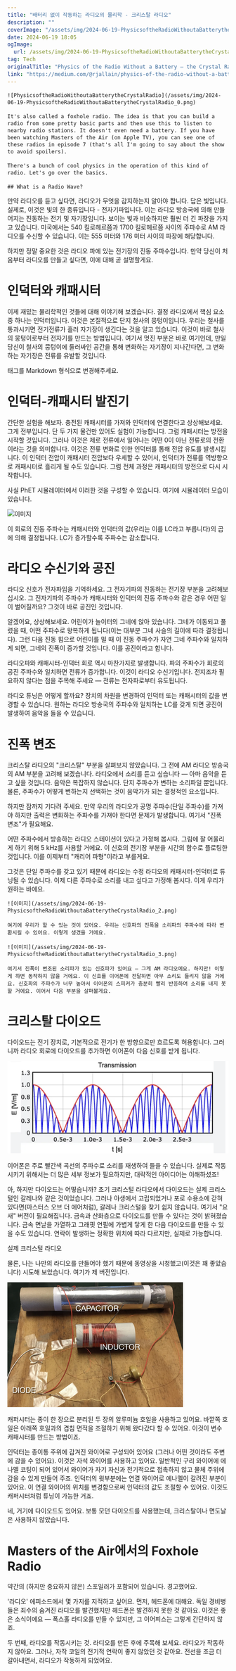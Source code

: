 ```yaml
---
title: "배터리 없이 작동하는 라디오의 물리학 - 크리스탈 라디오"
description: ""
coverImage: "/assets/img/2024-06-19-PhysicsoftheRadioWithoutaBatterytheCrystalRadio_0.png"
date: 2024-06-19 18:05
ogImage: 
  url: /assets/img/2024-06-19-PhysicsoftheRadioWithoutaBatterytheCrystalRadio_0.png
tag: Tech
originalTitle: "Physics of the Radio Without a Battery — the Crystal Radio"
link: "https://medium.com/@rjallain/physics-of-the-radio-without-a-battery-the-crystal-radio-a057a5650077"
---
```



```
![PhysicsoftheRadioWithoutaBatterytheCrystalRadio](/assets/img/2024-06-19-PhysicsoftheRadioWithoutaBatterytheCrystalRadio_0.png)

It's also called a foxhole radio. The idea is that you can build a radio from some pretty basic parts and then use this to listen to nearby radio stations. It doesn't even need a battery. If you have been watching Masters of the Air (on Apple TV), you can see one of these radios in episode 7 (that's all I'm going to say about the show to avoid spoilers).

There's a bunch of cool physics in the operation of this kind of radio. Let's go over the basics.

## What is a Radio Wave?
```

<div class="content-ad"></div>

만약 라디오를 듣고 싶다면, 라디오가 무엇을 감지하는지 알아야 합니다. 답은 빛입니다. 실제로, 이것은 빛의 한 종류입니다 - 전자기파입니다. 이는 라디오 방송국에 의해 만들어지는 진동하는 전기 및 자기장입니다. 보이는 빛과 비슷하지만 훨씬 더 긴 파장을 가지고 있습니다. 미국에서는 540 킬로헤르쯤과 1700 킬로헤르쯤 사이의 주파수로 AM 라디오를 수신할 수 있습니다. 이는 555 미터와 176 미터 사이의 파장에 해당합니다.

하지만 정말 중요한 것은 라디오 파에 있는 전기장의 진동 주파수입니다. 만약 당신이 처음부터 라디오를 만들고 싶다면, 이에 대해 곧 설명할게요.

# 인덕터와 캐패시터

이제 재밌는 물리학적인 것들에 대해 이야기해 보겠습니다. 결정 라디오에서 핵심 요소 중 하나는 인덕터입니다. 이것은 본질적으로 단지 철사의 뭉텅이입니다. 우리는 철사를 통과시키면 전기전류가 흘러 자기장이 생긴다는 것을 알고 있습니다. 이것이 바로 철사의 뭉텅이로부터 전자기를 만드는 방법입니다. 여기서 멋진 부분은 바로 여기인데, 만일 당신이 철사의 뭉텅이에 둘러싸인 공간을 통해 변화하는 자기장이 지나간다면, 그 변화하는 자기장은 전류를 유발할 것입니다.

<div class="content-ad"></div>

<table> 태그를 Markdown 형식으로 변경해주세요.

<div class="content-ad"></div>

# 인덕터-캐패시터 발진기

간단한 실험을 해보자. 충전된 캐패시터를 가져와 인덕터에 연결한다고 상상해보세요. 그게 전부입니다. 단 두 가지 물건만 있어도 실험이 가능합니다. 그럼 캐패시터는 방전을 시작할 것입니다. 그러나 이것은 제로 전류에서 일어나는 어떤 0이 아닌 전류로의 전환이라는 것을 의미합니다. 이것은 전류 변화로 인한 인덕터를 통해 전압 유도를 발생시킵니다. 이 인덕터 전압이 캐패시터 전압보다 우세할 수 있어서, 인덕터가 전류를 역방향으로 캐패시터로 흘리게 될 수도 있습니다. 그럼 전체 과정은 캐패시터의 방전으로 다시 시작합니다.

사실 PhET 시뮬레이터에서 이러한 것을 구성할 수 있습니다. 여기에 시뮬레이터 모습이 있습니다.

![이미지](https://miro.medium.com/v2/resize:fit:1000/1*wXALs6lEmmBpUSpqB4IBKA.gif)

<div class="content-ad"></div>

이 회로의 진동 주파수는 캐패시터와 인덕터의 값(우리는 이를 LC라고 부릅니다)의 곱에 의해 결정됩니다. LC가 증가할수록 주파수는 감소합니다.

# 라디오 수신기와 공진

라디오 신호가 전자파임을 기억하세요. 그 전자기파의 진동하는 전기장 부분을 고려해보십시오. 그 전자기파의 주파수가 캐패시터와 인덕터의 진동 주파수와 같은 경우 어떤 일이 벌어질까요? 그것이 바로 공진인 것입니다.

알겠어요, 상상해보세요. 어린이가 놀이터의 그네에 앉아 있습니다. 그네가 이동되고 풀렸을 때, 어떤 주파수로 왕복하게 됩니다(이는 대부분 그네 사슬의 길이에 따라 결정됩니다). 그런 다음 진동 힘으로 어린이를 밀 때 이 진동 주파수가 자연 그네 주파수와 일치하게 되면, 그네의 진폭이 증가할 것입니다. 이를 공진이라고 합니다.

<div class="content-ad"></div>

라디오파와 캐패시터-인덕터 회로 역시 마찬가지로 발생합니다. 파의 주파수가 회로의 공진 주파수와 일치하면 전류가 증가합니다. 이것이 라디오 수신기입니다. 전지조차 필요하지 않다는 점을 주목해 주세요 — 전류는 전자파로부터 유도됩니다.

라디오 튜닝은 어떻게 할까요? 장치의 차원을 변경하여 인덕터 또는 캐패시터의 값을 변경할 수 있습니다. 원하는 라디오 방송국의 주파수와 일치하는 LC를 갖게 되면 공진이 발생하여 음악을 들을 수 있습니다.

# 진폭 변조

크리스탈 라디오의 "크리스탈" 부분을 살펴보지 않았습니다. 그 전에 AM 라디오 방송국의 AM 부분을 고려해 보겠습니다. 라디오에서 소리를 듣고 싶습니다 — 아마 음악을 듣고 싶을 것입니다. 음악은 복잡하지 않습니다. 단지 주파수가 변하는 소리파일 뿐입니다. 물론, 주파수가 어떻게 변하는지 선택하는 것이 음악가가 되는 결정적인 요소입니다.

<div class="content-ad"></div>

하지만 잠까지 기다려 주세요. 만약 우리의 라디오가 공명 주파수(단일 주파수)를 가져야 하지만 출력은 변화하는 주파수를 가져야 한다면 문제가 발생합니다. 여기서 "진폭 변조"가 필요해요.

어떤 주파수에서 방송하는 라디오 스테이션이 있다고 가정해 봅시다. 그림에 잘 어울리게 하기 위해 5 kHz를 사용할 거에요. 이 신호의 전기장 부분을 시간의 함수로 플로팅한 것입니다. 이를 이제부터 "캐리어 파형"이라고 부를게요.

그것은 단일 주파수를 갖고 있기 때문에 라디오는 수정 라디오의 캐패시터-인덕터로 튜닝될 수 있습니다. 이제 다른 주파수로 소리를 내고 싶다고 가정해 봅시다. 이게 우리가 원하는 바에요.

<div class="content-ad"></div>

```
![이미지](/assets/img/2024-06-19-PhysicsoftheRadioWithoutaBatterytheCrystalRadio_2.png)

여기에 우리가 할 수 있는 것이 있어요. 우리는 신호파의 진폭을 소리파의 주파수에 따라 변환시킬 수 있어요. 이렇게 생겼을 거에요.

![이미지](/assets/img/2024-06-19-PhysicsoftheRadioWithoutaBatterytheCrystalRadio_3.png)

여기서 진폭이 변조된 소리파가 있는 신호파가 있어요 — 그게 AM 라디오에요. 하지만! 이렇게 하면 동작하지 않을 거에요. 이 신호를 이어폰에 전달하면 아무 소리도 들리지 않을 거에요. 신호파의 주파수가 너무 높아서 이어폰의 스피커가 충분히 빨리 반응하여 소리를 내지 못할 거에요. 이어서 다음 부분을 살펴볼게요.
```

<div class="content-ad"></div>

# 크리스탈 다이오드

다이오드는 전기 장치로, 기본적으로 전기가 한 방향으로만 흐르도록 허용합니다. 그러니까 라디오 회로에 다이오드를 추가하면 이어폰이 다음 신호를 받게 됩니다.

![image](/assets/img/2024-06-19-PhysicsoftheRadioWithoutaBatterytheCrystalRadio_4.png)

이어폰은 주로 빨간색 곡선의 주파수로 소리를 재생하여 들을 수 있습니다. 실제로 작동시키기 위해서는 더 많은 세부 정보가 필요하지만, 대략적인 아이디어는 이해하셨죠!

<div class="content-ad"></div>

아, 하지만 다이오드는 어떻습니까? 초기 크리스털 라디오에서 다이오드는 실제 크리스털인 갈레나와 같은 것이었습니다. 그러나 야생에서 고립되었거나 포로 수용소에 갇혀 있다면(마스터스 오브 더 에어처럼), 갈레나 크리스털을 찾기 쉽지 않습니다. 여기서 "요새" 버전이 필요해집니다. 금속과 산화층으로 다이오드를 만들 수 있다는 것이 밝혀졌습니다. 금속 면날을 가열하고 그래핏 연필에 가볍게 닿게 한 다음 다이오드를 만들 수 있을 수도 있습니다. 연락이 발생하는 정확한 위치에 따라 다르지만, 실제로 가능합니다.

실제 크리스털 라디오

물론, 나는 나만의 라디오를 만들어야 했기 때문에 동영상을 시청했고(이것은 꽤 좋았습니다) 시도해 보았습니다. 여기가 제 버전입니다.

![링크 텍스트](/assets/img/2024-06-19-PhysicsoftheRadioWithoutaBatterytheCrystalRadio_5.png)

<div class="content-ad"></div>

캐퍼시터는 종이 한 장으로 분리된 두 장의 알루미늄 호일을 사용하고 있어요. 바깥쪽 호일은 아래쪽 호일과의 겹침 면적을 조절하기 위해 왔다갔다 할 수 있어요. 이것이 변수 캐패시터를 만드는 방법이죠.

인덕터는 종이통 주위에 감겨진 와이어로 구성되어 있어요 (그러나 어떤 것이라도 주변에 감을 수 있어요). 이것은 자석 와이어를 사용하고 있어요. 일반적인 구리 와이어에 에나멜 코팅이 되어 있어서 와이어가 자기 자신과 전기적으로 접촉하지 않고 물체 주위에 감을 수 있게 만들어 주죠. 인덕터의 윗부분에는 연결 와이어로 에나멜이 갈려진 부분이 있어요. 이 연결 와이어의 위치를 변경함으로써 인덕터의 값도 조절할 수 있어요. 이것도 캐퍼시터처럼 튜닝이 가능한 거죠.

네, 거기에 다이오드도 있어요. 보통 모던 다이오드를 사용했는데, 크리스탈이나 면도날은 사용하지 않았습니다.

# Masters of the Air에서의 Foxhole Radio

<div class="content-ad"></div>

약간의 (하지만 중요하지 않은) 스포일러가 포함되어 있습니다. 경고했어요.

'라디오' 에피소드에서 몇 가지를 지적하고 싶어요. 먼저, 헤드폰에 대해요. 독일 경비병들은 죄수의 숨겨진 라디오를 발견했지만 헤드폰은 발견하지 못한 것 같아요. 이것은 좋은 소식이에요 — 폭스홀 라디오를 만들 수 있지만, 그 이어피스는 그렇게 간단하지 않죠.

두 번째, 라디오를 작동시키는 것. 라디오를 만든 후에 주목해 보세요. 라디오가 작동하지 않아요. 그러나, 자작 코일의 전기적 연락이 좋지 않았던 것 같아요. 전선을 조금 더 갈아내면서, 라디오가 작동하게 되었어요.